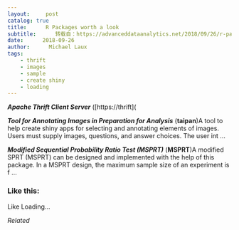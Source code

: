 ```yaml
---
layout:     post
catalog: true
title:      R Packages worth a look
subtitle:      转载自：https://advanceddataanalytics.net/2018/09/26/r-packages-worth-a-look-1285/
date:      2018-09-26
author:      Michael Laux
tags:
    - thrift
    - images
    - sample
    - create shiny
    - loading
---
```


***Apache Thrift Client Server*** ([https://thrift](

***Tool for Annotating Images in Preparation for Analysis*** (**taipan**)A tool to help create shiny apps for selecting and annotating elements of images. Users must supply images, questions, and answer choices. The user int …

***Modified Sequential Probability Ratio Test (MSPRT)*** (**MSPRT**)A modified SPRT (MSPRT) can be designed and implemented with the help of this package. In a MSPRT design, the maximum sample size of an experiment is f …





### Like this:

Like Loading...


*Related*


